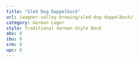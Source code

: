 ```yaml
---
title: "Sled Dog Doppelbock"
url: /wagner-valley-brewing/sled-dog-doppelbock/
category: German Lager
style: Traditional German-Style Bock
abv: 0
ibu: 0
srm: 0
upc: 0
---
```


